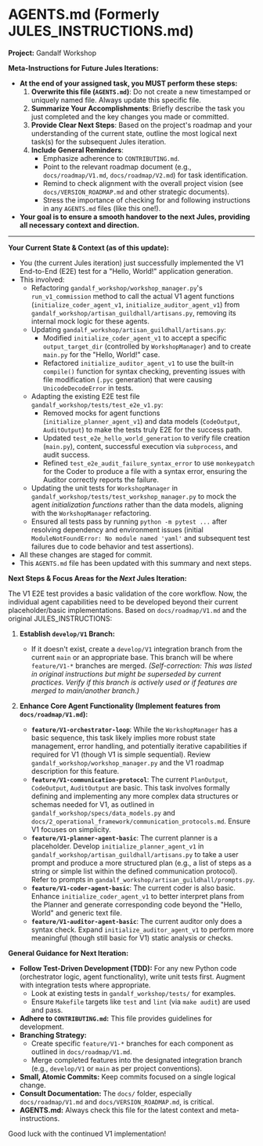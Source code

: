# AGENTS.md (Formerly JULES_INSTRUCTIONS.md)

**Project:** Gandalf Workshop

**Meta-Instructions for Future Jules Iterations:**
*   **At the end of your assigned task, you MUST perform these steps:**
    1.  **Overwrite this file (`AGENTS.md`)**: Do not create a new timestamped or uniquely named file. Always update this specific file.
    2.  **Summarize Your Accomplishments**: Briefly describe the task you just completed and the key changes you made or committed.
    3.  **Provide Clear Next Steps**: Based on the project's roadmap and your understanding of the current state, outline the most logical next task(s) for the subsequent Jules iteration.
    4.  **Include General Reminders**:
        *   Emphasize adherence to `CONTRIBUTING.md`.
        *   Point to the relevant roadmap document (e.g., `docs/roadmap/V1.md`, `docs/roadmap/V2.md`) for task identification.
        *   Remind to check alignment with the overall project vision (see `docs/VERSION_ROADMAP.md` and other strategic documents).
        *   Stress the importance of checking for and following instructions in any `AGENTS.md` files (like this one!).
*   **Your goal is to ensure a smooth handover to the next Jules, providing all necessary context and direction.**

---

**Your Current State & Context (as of this update):**
*   You (the current Jules iteration) just successfully implemented the V1 End-to-End (E2E) test for a "Hello, World!" application generation.
*   This involved:
    *   Refactoring `gandalf_workshop/workshop_manager.py`'s `run_v1_commission` method to call the actual V1 agent functions (`initialize_coder_agent_v1`, `initialize_auditor_agent_v1`) from `gandalf_workshop/artisan_guildhall/artisans.py`, removing its internal mock logic for these agents.
    *   Updating `gandalf_workshop/artisan_guildhall/artisans.py`:
        *   Modified `initialize_coder_agent_v1` to accept a specific `output_target_dir` (controlled by `WorkshopManager`) and to create `main.py` for the "Hello, World!" case.
        *   Refactored `initialize_auditor_agent_v1` to use the built-in `compile()` function for syntax checking, preventing issues with file modification (`.pyc` generation) that were causing `UnicodeDecodeError` in tests.
    *   Adapting the existing E2E test file `gandalf_workshop/tests/test_e2e_v1.py`:
        *   Removed mocks for agent functions (`initialize_planner_agent_v1`) and data models (`CodeOutput`, `AuditOutput`) to make the tests truly E2E for the success path.
        *   Updated `test_e2e_hello_world_generation` to verify file creation (`main.py`), content, successful execution via `subprocess`, and audit success.
        *   Refined `test_e2e_audit_failure_syntax_error` to use `monkeypatch` for the Coder to produce a file with a syntax error, ensuring the Auditor correctly reports the failure.
    *   Updating the unit tests for `WorkshopManager` in `gandalf_workshop/tests/test_workshop_manager.py` to mock the agent *initialization functions* rather than the data models, aligning with the `WorkshopManager` refactoring.
    *   Ensured all tests pass by running `python -m pytest ...` after resolving dependency and environment issues (initial `ModuleNotFoundError: No module named 'yaml'` and subsequent test failures due to code behavior and test assertions).
*   All these changes are staged for commit.
*   This `AGENTS.md` file has been updated with this summary and next steps.

**Next Steps & Focus Areas for the *Next* Jules Iteration:**

The V1 E2E test provides a basic validation of the core workflow. Now, the individual agent capabilities need to be developed beyond their current placeholder/basic implementations. Based on `docs/roadmap/V1.md` and the original JULES_INSTRUCTIONS:

1.  **Establish `develop/V1` Branch:**
    *   If it doesn't exist, create a `develop/V1` integration branch from the current `main` or an appropriate base. This branch will be where `feature/V1-*` branches are merged. *(Self-correction: This was listed in original instructions but might be superseded by current practices. Verify if this branch is actively used or if features are merged to main/another branch.)*

2.  **Enhance Core Agent Functionality (Implement features from `docs/roadmap/V1.md`):**
    *   **`feature/V1-orchestrator-loop`**: While the `WorkshopManager` has a basic sequence, this task likely implies more robust state management, error handling, and potentially iterative capabilities if required for V1 (though V1 is simple sequential). Review `gandalf_workshop/workshop_manager.py` and the V1 roadmap description for this feature.
    *   **`feature/V1-communication-protocol`**: The current `PlanOutput`, `CodeOutput`, `AuditOutput` are basic. This task involves formally defining and implementing any more complex data structures or schemas needed for V1, as outlined in `gandalf_workshop/specs/data_models.py` and `docs/2_operational_framework/communication_protocols.md`. Ensure V1 focuses on simplicity.
    *   **`feature/V1-planner-agent-basic`**: The current planner is a placeholder. Develop `initialize_planner_agent_v1` in `gandalf_workshop/artisan_guildhall/artisans.py` to take a user prompt and produce a more structured plan (e.g., a list of steps as a string or simple list within the defined communication protocol). Refer to prompts in `gandalf_workshop/artisan_guildhall/prompts.py`.
    *   **`feature/V1-coder-agent-basic`**: The current coder is also basic. Enhance `initialize_coder_agent_v1` to better interpret plans from the Planner and generate corresponding code beyond the "Hello, World" and generic text file.
    *   **`feature/V1-auditor-agent-basic`**: The current auditor only does a syntax check. Expand `initialize_auditor_agent_v1` to perform more meaningful (though still basic for V1) static analysis or checks.

**General Guidance for Next Iteration:**

*   **Follow Test-Driven Development (TDD):** For any new Python code (orchestrator logic, agent functionality), write unit tests first. Augment with integration tests where appropriate.
    *   Look at existing tests in `gandalf_workshop/tests/` for examples.
    *   Ensure `Makefile` targets like `test` and `lint` (via `make audit`) are used and pass.
*   **Adhere to `CONTRIBUTING.md`:** This file provides guidelines for development.
*   **Branching Strategy:**
    *   Create specific `feature/V1-*` branches for each component as outlined in `docs/roadmap/V1.md`.
    *   Merge completed features into the designated integration branch (e.g., `develop/V1` or `main` as per project conventions).
*   **Small, Atomic Commits:** Keep commits focused on a single logical change.
*   **Consult Documentation:** The `docs/` folder, especially `docs/roadmap/V1.md` and `docs/VERSION_ROADMAP.md`, is critical.
*   **AGENTS.md:** Always check this file for the latest context and meta-instructions.

Good luck with the continued V1 implementation!

